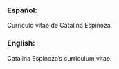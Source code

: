 
<!-- README.md is generated from README.Rmd. Please edit that file -->
<!-- badges: start -->
<!-- badges: end -->

### Español:

Currículo vitae de Catalina Espinoza.

### English:

Catalina Espinoza’s curriculum vitae.
